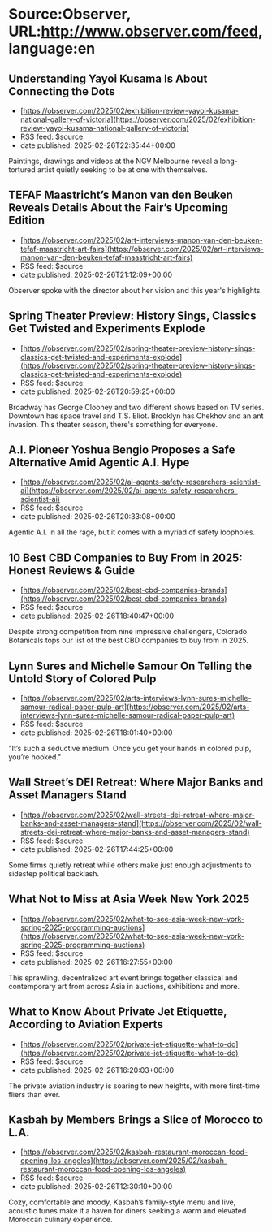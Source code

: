 # Source:Observer, URL:http://www.observer.com/feed, language:en

## Understanding Yayoi Kusama Is About Connecting the Dots
 - [https://observer.com/2025/02/exhibition-review-yayoi-kusama-national-gallery-of-victoria](https://observer.com/2025/02/exhibition-review-yayoi-kusama-national-gallery-of-victoria)
 - RSS feed: $source
 - date published: 2025-02-26T22:35:44+00:00

Paintings, drawings and videos at the NGV Melbourne reveal a long-tortured artist quietly seeking to be at one with themselves.

## TEFAF Maastricht’s Manon van den Beuken Reveals Details About the Fair’s Upcoming Edition
 - [https://observer.com/2025/02/art-interviews-manon-van-den-beuken-tefaf-maastricht-art-fairs](https://observer.com/2025/02/art-interviews-manon-van-den-beuken-tefaf-maastricht-art-fairs)
 - RSS feed: $source
 - date published: 2025-02-26T21:12:09+00:00

Observer spoke with the director about her vision and this year's highlights.

## Spring Theater Preview: History Sings, Classics Get Twisted and Experiments Explode
 - [https://observer.com/2025/02/spring-theater-preview-history-sings-classics-get-twisted-and-experiments-explode](https://observer.com/2025/02/spring-theater-preview-history-sings-classics-get-twisted-and-experiments-explode)
 - RSS feed: $source
 - date published: 2025-02-26T20:59:25+00:00

Broadway has George Clooney and two different shows based on TV series. Downtown has space travel and T.S. Eliot. Brooklyn has Chekhov and an ant invasion. This theater season, there's something for everyone.

## A.I. Pioneer Yoshua Bengio Proposes a Safe Alternative Amid Agentic A.I. Hype
 - [https://observer.com/2025/02/ai-agents-safety-researchers-scientist-ai](https://observer.com/2025/02/ai-agents-safety-researchers-scientist-ai)
 - RSS feed: $source
 - date published: 2025-02-26T20:33:08+00:00

Agentic A.I. in all the rage, but it comes with a myriad of safety loopholes.

## 10 Best CBD Companies to Buy From in 2025: Honest Reviews & Guide
 - [https://observer.com/2025/02/best-cbd-companies-brands](https://observer.com/2025/02/best-cbd-companies-brands)
 - RSS feed: $source
 - date published: 2025-02-26T18:40:47+00:00

Despite strong competition from nine impressive challengers, Colorado Botanicals tops our list of the best CBD companies to buy from in 2025.

## Lynn Sures and Michelle Samour On Telling the Untold Story of Colored Pulp
 - [https://observer.com/2025/02/arts-interviews-lynn-sures-michelle-samour-radical-paper-pulp-art](https://observer.com/2025/02/arts-interviews-lynn-sures-michelle-samour-radical-paper-pulp-art)
 - RSS feed: $source
 - date published: 2025-02-26T18:01:40+00:00

"It’s such a seductive medium. Once you get your hands in colored pulp, you’re hooked."

## Wall Street’s DEI Retreat: Where Major Banks and Asset Managers Stand
 - [https://observer.com/2025/02/wall-streets-dei-retreat-where-major-banks-and-asset-managers-stand](https://observer.com/2025/02/wall-streets-dei-retreat-where-major-banks-and-asset-managers-stand)
 - RSS feed: $source
 - date published: 2025-02-26T17:44:25+00:00

Some firms quietly retreat while others make just enough adjustments to sidestep political backlash.

## What Not to Miss at Asia Week New York 2025
 - [https://observer.com/2025/02/what-to-see-asia-week-new-york-spring-2025-programming-auctions](https://observer.com/2025/02/what-to-see-asia-week-new-york-spring-2025-programming-auctions)
 - RSS feed: $source
 - date published: 2025-02-26T16:27:55+00:00

This sprawling, decentralized art event brings together classical and contemporary art from across Asia in auctions, exhibitions and more.

## What to Know About Private Jet Etiquette, According to Aviation Experts
 - [https://observer.com/2025/02/private-jet-etiquette-what-to-do](https://observer.com/2025/02/private-jet-etiquette-what-to-do)
 - RSS feed: $source
 - date published: 2025-02-26T16:20:03+00:00

The private aviation industry is soaring to new heights, with more first-time fliers than ever.

## Kasbah by Members Brings a Slice of Morocco to L.A.
 - [https://observer.com/2025/02/kasbah-restaurant-moroccan-food-opening-los-angeles](https://observer.com/2025/02/kasbah-restaurant-moroccan-food-opening-los-angeles)
 - RSS feed: $source
 - date published: 2025-02-26T12:30:10+00:00

Cozy, comfortable and moody, Kasbah’s family-style menu and live, acoustic tunes make it a haven for diners seeking a warm and elevated Moroccan culinary experience.

